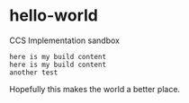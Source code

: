 # hello-world
CCS Implementation sandbox
```
here is my build content
here is my build content
another test

```

Hopefully this makes the world a better place.